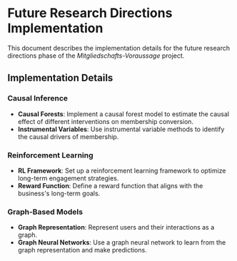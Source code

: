 # Future Research Directions Implementation

This document describes the implementation details for the future research directions phase of the *Mitgliedschafts-Voraussage* project.

## Implementation Details

### Causal Inference
- **Causal Forests**: Implement a causal forest model to estimate the causal effect of different interventions on membership conversion.
- **Instrumental Variables**: Use instrumental variable methods to identify the causal drivers of membership.

### Reinforcement Learning
- **RL Framework**: Set up a reinforcement learning framework to optimize long-term engagement strategies.
- **Reward Function**: Define a reward function that aligns with the business's long-term goals.

### Graph-Based Models
- **Graph Representation**: Represent users and their interactions as a graph.
- **Graph Neural Networks**: Use a graph neural network to learn from the graph representation and make predictions.
